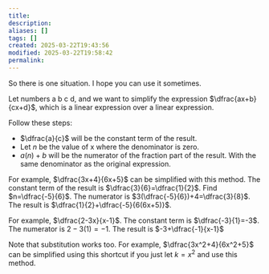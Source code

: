 ```yaml
---
title: 
description: 
aliases: []
tags: []
created: 2025-03-22T19:43:56
modified: 2025-03-22T19:58:42
permalink:
---
```


So there is one situation. I hope you can use it sometimes.

Let numbers a b c d, and we want to simplify the expression $\dfrac{ax+b}{cx+d}$, which is a linear expression over a linear expression.

Follow these steps:
- $\dfrac{a}{c}$ will be the constant term of the result.
- Let $n$ be the value of x where the denominator is zero.
- $a(n)+b$ will be the numerator of the fraction part of the result. With the same denominator as the original expression.

For example, $\dfrac{3x+4}{6x+5}$ can be simplified with this method. The constant term of the result is $\dfrac{3}{6}=\dfrac{1}{2}$. Find $n=\dfrac{-5}{6}$. The numerator is $3(\dfrac{-5}{6})+4=\dfrac{3}{8}$. The result is $\dfrac{1}{2}+\dfrac{-5}{6(6x+5)}$.

For example, $\dfrac{2-3x}{x-1}$. The constant term is $\dfrac{-3}{1}=-3$. The numerator is $2-3(1)=-1$. The result is $-3+\dfrac{-1}{x-1}$

Note that substitution works too. For example, $\dfrac{3x^2+4}{6x^2+5}$ can be simplified using this shortcut if you just let $k=x^2$ and use this method. 
